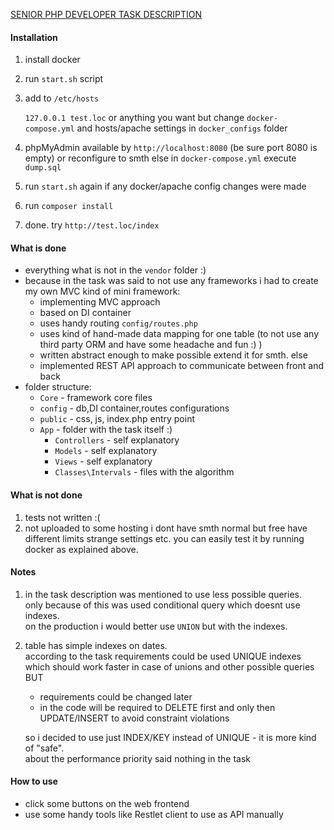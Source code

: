 [SENIOR PHP DEVELOPER TASK DESCRIPTION](./task.md)

#### Installation
1) install docker
2) run `start.sh` script
3) add to `/etc/hosts`

    `127.0.0.1 test.loc`
    or anything you want but change `docker-compose.yml` and hosts/apache settings in `docker_configs` folder
4) phpMyAdmin available by `http://localhost:8080` (be sure port 8080 is empty) or reconfigure to smth else in `docker-compose.yml`
execute `dump.sql`
5) run `start.sh` again if any docker/apache config changes were made
6) run `composer install` 
7) done. try `http://test.loc/index` 

#### What is done
* everything what is not in the `vendor` folder :)
* because in the task was said to not use any frameworks i had to create my own MVC kind of mini framework: 
  - implementing MVC approach 
  - based on DI container
  - uses handy routing `config/routes.php`
  - uses kind of hand-made data mapping for one table (to not use any third party ORM and have some headache and fun :) ) 
  - written abstract enough to make possible extend it for smth. else
  - implemented REST API approach to communicate between front and back
* folder structure:
  - `Core` - framework core files
  - `config` - db,DI container,routes configurations
  - `public` - css, js, index.php entry point
  - `App` - folder with the task itself :) 
      - `Controllers` - self explanatory 
      - `Models` - self explanatory
      - `Views` - self explanatory
      - `Classes\Intervals` - files with the algorithm

#### What is not done
1) tests not written :(
2) not uploaded to some hosting i dont have smth normal but free have different limits strange settings etc.
you can easily test it by running docker as explained above. 

#### Notes
1) in the task description was mentioned to use less possible queries.   
only because of this was used conditional query which doesnt use indexes.  
on the production i would better use `UNION` but with the indexes.
2) table has simple indexes on dates.  
according to the task requirements could be used UNIQUE indexes which should work faster 
in case of unions and other possible queries BUT
    - requirements could be changed later
    - in the code will be required to DELETE first and only then UPDATE/INSERT to avoid constraint violations  

    so i decided to use just INDEX/KEY instead of UNIQUE - it is more kind of "safe".   
    about the performance priority said nothing in the task  
    
#### How to use
* click some buttons on the web frontend
* use some handy tools like Restlet client to use as API manually        